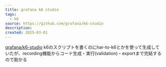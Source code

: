 ```yaml
---
title: grafana k6 studio
tags:
  - k6
source: https://github.com/grafana/k6-studio
description: 
created: 2025-03-01
---
```

[grafana/k6-studio](https://github.com/grafana/k6-studio)
k6のスクリプトを書くのにhar-to-k6とかを使って生成していたが、recording機能からコード生成・実行(validation)・exportまで完結するので助かる